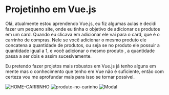 <h1>Projetinho em Vue.js</h1>

Olá, atualmente estou aprendendo Vue.js, eu fiz algumas aulas e decidi fazer um pequeno site, onde eu tinha o objetivo de adicionar os produtos em um card.
Quando eu clicava em adicionar ele vai para o card, que é o carrinho de compras. Nele se você adicionar o mesmo produto ele concatena a quantidade de produtos, ou seja
se no produto ele possuir a quantidade igual a 1, e você adicionar o mesmo produto , a quantidade passa a ser dois e assim sucesivamente.

Eu pretendo  fazer projetos mais robustos em Vue.js já tenho alguns em mente mas o conhecimento que tenho em Vue não é suficiente, então com certeza vou me aprofundar mais
para isso se tornar possivel.


![HOME-CARRINHO](https://github.com/user-attachments/assets/9cc54434-44a4-496f-a0d3-3b788d0b4bf2)
![produto-no-carinho](https://github.com/user-attachments/assets/30f88661-baf4-413d-ba46-c6401a34b707)
![Modal](https://github.com/user-attachments/assets/b3188329-0f2c-4a38-9069-0acfebb429b3)
